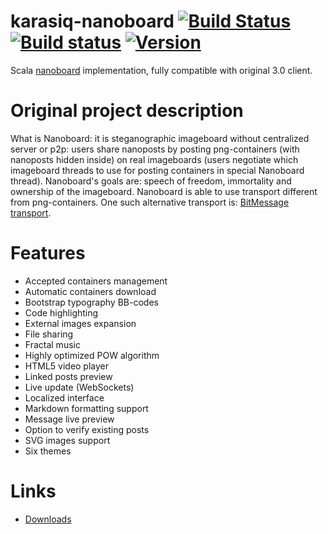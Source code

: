 # karasiq-nanoboard [![Build Status](https://travis-ci.org/Karasiq/nanoboard.svg?branch=master)](https://travis-ci.org/Karasiq/nanoboard) [![Build status](https://ci.appveyor.com/api/projects/status/05l8dnixhn375kjm?svg=true)](https://ci.appveyor.com/project/Karasiq/nanoboard) [![Version](http://img.shields.io/badge/version-1.1.0-blue.svg?style=flat)](https://github.com/Karasiq/nanoboard/releases)
Scala [nanoboard](https://github.com/nanoboard/nanoboard) implementation, fully compatible with original 3.0 client.

# Original project description
What is Nanoboard: it is steganographic imageboard without centralized server or p2p: users share nanoposts by posting png-containers (with nanoposts hidden inside) on real imageboards (users negotiate which imageboard threads to use for posting containers in special Nanoboard thread). Nanoboard's goals are: speech of freedom, immortality and ownership of the imageboard. Nanoboard is able to use transport different from png-containers.
One such alternative transport is: [BitMessage transport](https://github.com/nanoboard/nanoboard-bittransport).

# Features
* Accepted containers management
* Automatic containers download
* Bootstrap typography BB-codes
* Code highlighting
* External images expansion
* File sharing
* Fractal music
* Highly optimized POW algorithm
* HTML5 video player
* Linked posts preview
* Live update (WebSockets)
* Localized interface
* Markdown formatting support
* Message live preview
* Option to verify existing posts
* SVG images support
* Six themes

# Links
* [Downloads](https://github.com/Karasiq/nanoboard/releases)